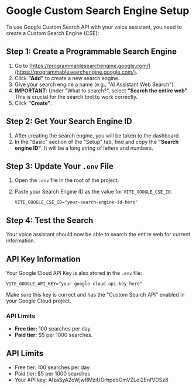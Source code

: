 # Google Custom Search Engine Setup

To use Google Custom Search API with your voice assistant, you need to create a Custom Search Engine (CSE):

## Step 1: Create a Programmable Search Engine

1.  Go to [https://programmablesearchengine.google.com/](https://programmablesearchengine.google.com/).
2.  Click **"Add"** to create a new search engine.
3.  Give your search engine a name (e.g., "AI Assistant Web Search").
4.  **IMPORTANT**: Under "What to search?", select **"Search the entire web"**. This is crucial for the search tool to work correctly.
5.  Click **"Create"**.

## Step 2: Get Your Search Engine ID

1.  After creating the search engine, you will be taken to the dashboard.
2.  In the "Basic" section of the "Setup" tab, find and copy the **"Search engine ID"**. It will be a long string of letters and numbers.

## Step 3: Update Your `.env` File

1.  Open the `.env` file in the root of the project.
2.  Paste your Search Engine ID as the value for `VITE_GOOGLE_CSE_ID`.

    ```
    VITE_GOOGLE_CSE_ID="your-search-engine-id-here"
    ```

## Step 4: Test the Search

Your voice assistant should now be able to search the entire web for current information.

## API Key Information

Your Google Cloud API Key is also stored in the `.env` file:

```
VITE_GOOGLE_API_KEY="your-google-cloud-api-key-here"
```

Make sure this key is correct and has the "Custom Search API" enabled in your Google Cloud project.

### API Limits

*   **Free tier:** 100 searches per day.
*   **Paid tier:** $5 per 1000 searches.

## API Limits

- Free tier: 100 searches per day
- Paid tier: $5 per 1000 searches
- Your API key: AIzaSyA2oWjwRMziUGrhpebGmVZLol2EnfVDSz8 